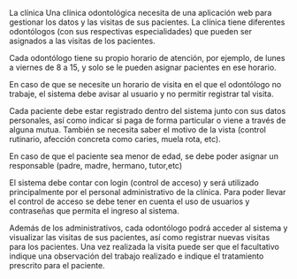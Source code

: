 La clínica
Una clínica odontológica necesita de una aplicación web para gestionar los datos y las visitas de sus pacientes. La clínica tiene diferentes odontólogos (con sus respectivas especialidades) que pueden ser asignados a las visitas de los pacientes.

Cada odontólogo tiene su propio horario de atención, por ejemplo, de lunes a viernes de 8 a 15, y solo se le pueden asignar pacientes en ese horario.

En caso de que se necesite un horario de visita en el que el odontólogo no trabaje, el sistema debe avisar al usuario y no permitir registrar tal visita.

Cada paciente debe estar registrado dentro del sistema junto con sus datos personales, así como indicar si paga de forma particular o viene a través de alguna mutua. También se necesita saber el motivo de la vista (control rutinario, afección concreta como caries, muela rota, etc).

En caso de que el paciente sea menor de edad, se debe poder asignar un responsable (padre, madre, hermano, tutor,etc)

El sistema debe contar con login (control de acceso) y será utilizado principalmente por el personal administrativo de la clínica. Para poder llevar el control de acceso se debe tener en cuenta el uso de usuarios y contraseñas que permita el ingreso al sistema.

Además de los administrativos, cada odontólogo podrá acceder al sistema y visualizar las visitas de sus pacientes, así como registrar nuevas visitas para los pacientes. Una vez realizada la visita puede ser que el facultativo indique una observación del trabajo realizado e indique el tratamiento prescrito para el paciente.
